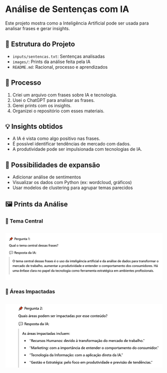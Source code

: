 # Análise de Sentenças com IA

Este projeto mostra como a Inteligência Artificial pode ser usada para analisar frases e gerar insights.

## 📁 Estrutura do Projeto

- `inputs/sentencas.txt`: Sentenças analisadas
- `images/`: Prints da análise feita pela IA
- `README.md`: Racional, processo e aprendizados

## 🚀 Processo

1. Criei um arquivo com frases sobre IA e tecnologia.
2. Usei o ChatGPT para analisar as frases.
3. Gerei prints com os insights.
4. Organizei o repositório com esses materiais.

## 💡 Insights obtidos

- A IA é vista como algo positivo nas frases.
- É possível identificar tendências de mercado com dados.
- A produtividade pode ser impulsionada com tecnologias de IA.

## 🧠 Possibilidades de expansão

- Adicionar análise de sentimentos
- Visualizar os dados com Python (ex: wordcloud, gráficos)
- Usar modelos de clustering para agrupar temas parecidos

## 🖼️ Prints da Análise

### 🧩 Tema Central

![Print 1](images/Print%201.png)
---

### 🧭 Áreas Impactadas

![Print 2](images/Print%202.png)
---



